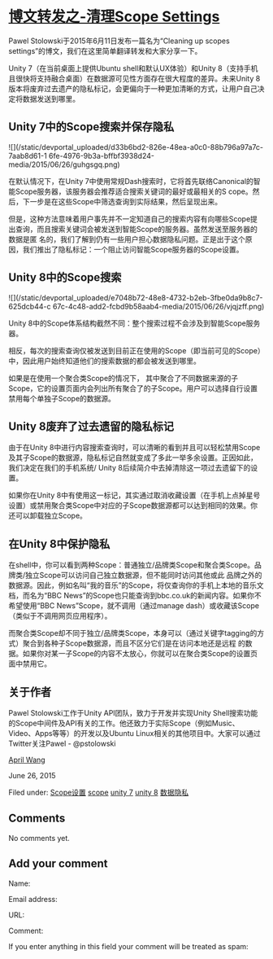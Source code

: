 





#  [博文转发之-清理Scope Settings](/en/blog/2015/06/26/-scope-setting/)

Pawel Stolowski于2015年6月11日发布一篇名为“Cleaning up scopes
settings”的博文，我们在这里简单翻译转发和大家分享一下。

Unity 7（在当前桌面上提供Ubuntu shell和默认UX体验）和Unity
8（支持手机且很快将支持融合桌面）在数据源可见性方面存在很大程度的差异。未来Unity
8版本将废弃过去遗产的隐私标记，会更偏向于一种更加清晰的方式，让用户自己决定将数据发送到哪里。

## Unity 7中的Scope搜索并保存隐私

![](/static/devportal_uploaded/d33b6bd2-826e-48ea-a0c0-88b796a97a7c-7aab8d61-1
6fe-4976-9b3a-bffbf3938d24-media/2015/06/26/guhgsgq.png)

在默认情况下，在Unity 7中使用常规Dash搜索时，它将首先联络Canonical的智能Scope服务器，该服务器会推荐适合搜索关键词的最好或最相关的S
cope。然后，下一步是在这些Scope中筛选查询到实际结果，然后呈现出来。

但是，这种方法意味着用户事先并不一定知道自己的搜索内容有向哪些Scope提出查询，而且搜索关键词会被发送到智能Scope的服务器。虽然发送至服务器的数据是匿
名的，我们了解到仍有一些用户担心数据隐私问题。正是出于这个原因，我们推出了隐私标记：一个阻止访问智能Scope服务器的Scope设置。

## Unity 8中的Scope搜索

![](/static/devportal_uploaded/e7048b72-48e8-4732-b2eb-3fbe0da9b8c7-625dcb44-c
67c-4c48-add2-fcbd9b58aab4-media/2015/06/26/vjqjzff.png)

Unity 8中的Scope体系结构截然不同：整个搜索过程不会涉及到智能Scope服务器。

相反，每次的搜索查询仅被发送到目前正在使用的Scope（即当前可见的Scope）中，因此用户始终知道他们的搜索数据的都会被发送到哪里。

如果是在使用一个聚合类Scope的情况下，
其中聚合了不同数据来源的子Scope，它的设置页面内会列出所有聚合了的子Scope。用户可以选择自行设置禁用每个单独子Scope的数据源。

## Unity 8废弃了过去遗留的隐私标记

由于在Unity 8中进行内容搜索查询时，可以清晰的看到并且可以轻松禁用Scope及其子Scope的数据源，隐私标记自然就变成了多此一举多余设置。正因如此，
我们决定在我们的手机系统/ Unity 8后续简介中去掉清除这一项过去遗留下的设置。

如果你在Unity 8中有使用这一标记，其实通过取消收藏设置（在手机上点掉星号设置）或禁用聚合类Scope中对应的子Scope数据源都可以达到相同的效果。你
还可以卸载独立Scope。

## 在Unity 8中保护隐私

在shell中，你可以看到两种Scope：普通独立/品牌类Scope和聚合类Scope。品牌类/独立Scope可以访问自己独立数据源，但不能同时访问其他或此
品牌之外的数据源。因此，例如名叫“我的音乐”的Scope，将仅查询你的手机上本地的音乐文档，而名为“BBC
News”的Scope也只能查询到bbc.co.uk的新闻内容。如果你不希望使用“BBC News”Scope，就不调用（通过manage
dash）或收藏该Scope（类似于不调用网页应用程序）。

而聚合类Scope却不同于独立/品牌类Scope，本身可以（通过关键字tagging的方式）聚合到各种子Scope数据源，而且不区分它们是在访问本地还是远程
的数据。如果你对某一子Scope的内容不太放心，你就可以在聚合类Scope的设置页面中禁用它。

## 关于作者

Pawel Stolowski工作于Unity API团队，致力于开发并实现Unity
Shell搜索功能的Scope中间件及API有关的工作。他还致力于实际Scope（例如Music、Video、Apps等等）的开发以及Ubuntu
Linux相关的其他项目中。大家可以通过Twitter关注Pawel - @pstolowski

[April Wang](/en/blog/authors/aprilswang/)

June 26, 2015

Filed under: [Scope设置](/en/blog/tags/Scope%E8%AE%BE%E7%BD%AE/)
[scope](/en/blog/tags/scope/) [unity 7](/en/blog/tags/unity%207/) [unity
8](/en/blog/tags/unity%208/)
[数据隐私](/en/blog/tags/%E6%95%B0%E6%8D%AE%E9%9A%90%E7%A7%81/)





## Comments

No comments yet.

## Add your comment

Name:

Email address:

URL:

Comment:

If you enter anything in this field your comment will be treated as spam:





